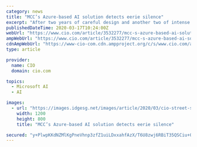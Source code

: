 ```yaml
---
category: news
title: "MCC’s Azure-based AI solution detects eerie silence"
excerpt: "After two years of careful design and another two of intense deployment and ongoing refinement, a sophisticated Azure-based AI solution at the Melbourne Cricket Club (MCC) is possibly feeling a little confused by an entirely new and unexpected sound triggered after teams score or players are dismissed on the field: crickets. As the coronavirus ..."
publishedDateTime: 2020-03-17T10:24:00Z
webUrl: "https://www.cio.com/article/3532277/mcc-s-azure-based-ai-solution-detects-eerie-silence.html"
ampWebUrl: "https://www.cio.com/article/3532277/mcc-s-azure-based-ai-solution-detects-eerie-silence.amp.html"
cdnAmpWebUrl: "https://www-cio-com.cdn.ampproject.org/c/s/www.cio.com/article/3532277/mcc-s-azure-based-ai-solution-detects-eerie-silence.amp.html"
type: article

provider:
  name: CIO
  domain: cio.com

topics:
  - Microsoft AI
  - AI

images:
  - url: "https://images.idgesg.net/images/article/2020/03/cio-street-sign-cricket-ground-by-ctrphotos-gettyimages-516114501-100835591-large.jpg"
    width: 1200
    height: 800
    title: "MCC’s Azure-based AI solution detects eerie silence"

secured: "y+PlwpKKdNZMlKgPneVhnp3zfZ1uiLDxxahfAzX/T6U8zwj6RBiT35QSCiu+QBRS1elIUZ/H2XF2bI0kiqY3xe9Bt8kIXgIttXp7fi3E0hgEuK9ze5IwE0BlJjI9qFa561Q3HryTzAoanvyKqBh6EIYL0Rja8/uo15fD6d8W3PAHe8sLuvGwaepasOwPWmBwEtBTaNDNW4+unATAbGrxjKx3t5r2iPntQKaQDnjoyJw6ePEspsMurZt329mJsATNiLST5Vt85y7cazIN9y8BFjkRls/BL/zAopFBC/j05D2Xy4fEfKMlnjPOyeAKypty;7hrIMYBOIulSXcjbYQPYdQ=="
---
```


